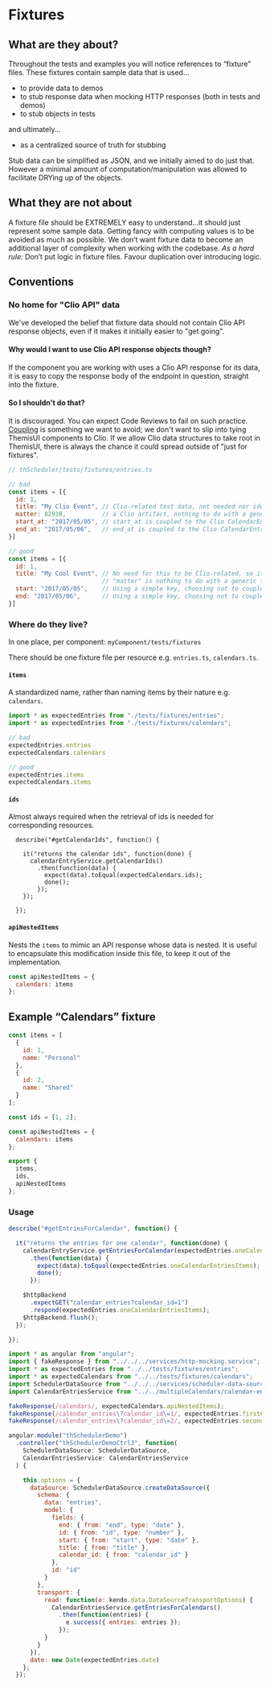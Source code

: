# Fixtures

## What are they about?

Throughout the tests and examples you will notice references to “fixture” files. These fixtures contain sample data that is used…

- to provide data to demos
- to stub response data when mocking HTTP responses (both in tests and demos)
- to stub objects in tests

and ultimately…

- as a centralized source of truth for stubbing

Stub data can be simplified as JSON, and we initially aimed to do just that. However a minimal amount of computation/manipulation was allowed to facilitate DRYing up of the objects.


## What they are not about

A fixture file should be EXTREMELY easy to understand…it should just represent some sample data. Getting fancy with computing values is to be avoided as much as possible. We don’t want fixture data to become an additional layer of complexity when working with the codebase. *As a hard rule:* Don’t put logic in fixture files. Favour duplication over introducing logic.

## Conventions

### No home for "Clio API" data
We've developed the belief that fixture data should not contain Clio API response objects, even if it makes it initially easier to "get going".

#### Why would I want to use Clio API response objects though?
If the component you are working with uses a Clio API response for its data, it is easy to copy the response body of the endpoint in question, straight into the fixture.

#### So I shouldn't do that?
It is discouraged. You can expect Code Reviews to fail on such practice. [Coupling](https://en.wikipedia.org/wiki/Coupling_(computer_programming)) is something we want to avoid; we don't want to slip into tying ThemisUI components to Clio.
If we allow Clio data structures to take root in ThemisUI, there is always the chance it could spread outside of "just for fixtures".

```javascript
// thScheduler/tests/fixtures/entries.ts

// bad
const items = [{
  id: 1,
  title: "My Clio Event", // Clio-related test data, not needed nor ideal
  matter: 82938,          // a Clio artifact, nothing to do with a generic thScheduler
  start_at: "2017/05/05", // start_at is coupled to the Clio CalendarEntry data structure
  end_at: "2017/05/06",   // end_at is coupled to the Clio CalendarEntry data structure
}]

// good
const items = [{
  id: 1,
  title: "My Cool Event", // No need for this to be Clio-related, so it isn't
                          // "matter" is nothing to do with a generic thScheduler
  start: "2017/05/05",    // Using a simple key, choosing not to couple to Clio key
  end: "2017/05/06",      // Using a simple key, choosing not to couple to Clio key
}]
```

### Where do they live?

In one place, per component: `myComponent/tests/fixtures`

There should be one fixture file per resource e.g. `entries.ts`, `calendars.ts`.

#### `items`

A standardized name, rather than naming items by their nature e.g. `calendars`.

```javascript
import * as expectedEntries from "./tests/fixtures/entries";
import * as expectedEntries from "./tests/fixtures/calendars";

// bad
expectedEntries.entries
expectedCalendars.calendars

// good
expectedEntries.items
expectedCalendars.items
```

#### `ids`

Almost always required when the retrieval of ids is needed for corresponding resources.

      describe("#getCalendarIds", function() {

        it("returns the calendar ids", function(done) {
          calendarEntryService.getCalendarIds()
            .then(function(data) {
              expect(data).toEqual(expectedCalendars.ids);
              done();
            });
        });

      });


#### `apiNestedItems`

Nests the `items` to mimic an API response whose data is nested. It is useful to encapsulate this modification inside this file, to keep it out of the implementation.

```javascript
const apiNestedItems = {
  calendars: items
};
```

## Example “Calendars” fixture

```javascript
const items = [
  {
    id: 1,
    name: "Personal"
  },
  {
    id: 2,
    name: "Shared"
  }
];

const ids = [1, 2];

const apiNestedItems = {
  calendars: items
};

export {
  items,
  ids,
  apiNestedItems
};
```

### Usage

```javascript
describe("#getEntriesForCalendar", function() {

  it("returns the entries for one calendar", function(done) {
    calendarEntryService.getEntriesForCalendar(expectedEntries.oneCalendarEntriesId)
      .then(function(data) {
        expect(data).toEqual(expectedEntries.oneCalendarEntriesItems);
        done();
      });

    $httpBackend
      .expectGET("calendar_entries?calendar_id=1")
      .respond(expectedEntries.oneCalendarEntriesItems);
    $httpBackend.flush();
  });

});

import * as angular from "angular";
import { fakeResponse } from "../../../services/http-mocking.service";
import * as expectedEntries from "../../tests/fixtures/entries";
import * as expectedCalendars from "../../tests/fixtures/calendars";
import SchedulerDataSource from "../../../services/scheduler-data-source.service";
import CalendarEntriesService from "../../multipleCalendars/calendar-entries.service";

fakeResponse(/calendars/, expectedCalendars.apiNestedItems);
fakeResponse(/calendar_entries\?calendar_id\=1/, expectedEntries.firstCalendarEntriesItems);
fakeResponse(/calendar_entries\?calendar_id\=2/, expectedEntries.secondCalendarEntriesItems);

angular.module("thSchedulerDemo")
  .controller("thSchedulerDemoCtrl3", function(
    SchedulerDataSource: SchedulerDataSource,
    CalendarEntriesService: CalendarEntriesService
  ) {

    this.options = {
      dataSource: SchedulerDataSource.createDataSource({
        schema: {
          data: "entries",
          model: {
            fields: {
              end: { from: "end", type: "date" },
              id: { from: "id", type: "number" },
              start: { from: "start", type: "date" },
              title: { from: "title" },
              calendar_id: { from: "calendar_id" }
            },
            id: "id"
          }
        },
        transport: {
          read: function(e: kendo.data.DataSourceTransportOptions) {
            CalendarEntriesService.getEntriesForCalendars()
              .then(function(entries) {
                e.success({ entries: entries });
              });
          }
        }
      }),
      date: new Date(expectedEntries.date)
    };
  });
```
